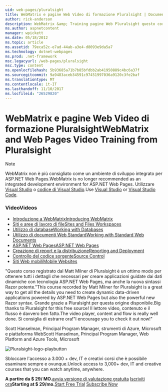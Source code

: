 ```yaml
---
uid: web-pages/pluralsight
title: WebMatrix e pagine Web Video di formazione Pluralsight | Documenti Microsoft
author: rick-anderson
description: WebMatrix &amp; Training pagine Web Pluralsight questo corso approfondito visualizzerà è attivo e in esecuzione con ASP.NET Web Pages e WebMatrix. Vengono illustrate everythi...
ms.author: aspnetcontent
manager: wpickett
ms.date: 05/18/2012
ms.topic: article
ms.assetid: 79eca52c-e7ad-44ab-a3e4-d8093e9da5a7
ms.technology: dotnet-webpages
ms.prod: .net-framework
msc.legacyurl: /web-pages/pluralsight
msc.type: content
ms.openlocfilehash: 5b93685a71b7b85bfdbb2ab41950889c4bc6a37f
ms.sourcegitcommit: 9a9483aceb34591c97451997036a9120c3fe2baf
ms.translationtype: MT
ms.contentlocale: it-IT
ms.lasthandoff: 11/10/2017
ms.locfileid: "26529820"
---
```

<a name="webmatrix-and-web-pages-video-training-from-pluralsight"></a><span data-ttu-id="6bfa6-104">WebMatrix e pagine Web Video di formazione Pluralsight</span><span class="sxs-lookup"><span data-stu-id="6bfa6-104">WebMatrix and Web Pages Video Training from Pluralsight</span></span>
====================

> [!NOTE] 
> <span data-ttu-id="6bfa6-105">WebMatrix non è più consigliato come un ambiente di sviluppo integrato per ASP.NET Web Pages.</span><span class="sxs-lookup"><span data-stu-id="6bfa6-105">WebMatrix is no longer recommended as an integrated development environment for ASP.NET Web Pages.</span></span> <span data-ttu-id="6bfa6-106">Utilizzare [Visual Studio](xref:aspnet/web-pages/overview/getting-started/program-asp-net-web-pages-in-visual-studio) o [codice di Visual Studio](https://code.visualstudio.com/).</span><span class="sxs-lookup"><span data-stu-id="6bfa6-106">Use [Visual Studio](xref:aspnet/web-pages/overview/getting-started/program-asp-net-web-pages-in-visual-studio) or [Visual Studio Code](https://code.visualstudio.com/).</span></span>

### <a name="videos"></a><span data-ttu-id="6bfa6-107">Video</span><span class="sxs-lookup"><span data-stu-id="6bfa6-107">Videos</span></span>

- [<span data-ttu-id="6bfa6-108">Introduzione a WebMatrix</span><span class="sxs-lookup"><span data-stu-id="6bfa6-108">Introducing WebMatrix</span></span>](https://pluralsight.com/training/Player?author=matt-milner&name=webmatrix-introduction-m1&mode=live&clip=0&course=webmatrix-introduction)
- [<span data-ttu-id="6bfa6-109">Siti e aree di lavoro di file</span><span class="sxs-lookup"><span data-stu-id="6bfa6-109">Sites and Files Workspaces</span></span>](https://pluralsight.com/training/Player?author=matt-milner&name=webmatrix-introduction-m2&mode=live&clip=0&course=webmatrix-introduction)
- [<span data-ttu-id="6bfa6-110">Utilizzo di database</span><span class="sxs-lookup"><span data-stu-id="6bfa6-110">Working with Databases</span></span>](https://pluralsight.com/training/Player?author=matt-milner&name=webmatrix-introduction-m3&mode=live&clip=0&course=webmatrix-introduction)
- [<span data-ttu-id="6bfa6-111">Utilizzo di documenti Web Standard</span><span class="sxs-lookup"><span data-stu-id="6bfa6-111">Working with Standard Web Documents</span></span>](https://pluralsight.com/training/Player?author=matt-milner&name=webmatrix-introduction-m4&mode=live&clip=0&course=webmatrix-introduction)
- [<span data-ttu-id="6bfa6-112">ASP.NET Web Pages</span><span class="sxs-lookup"><span data-stu-id="6bfa6-112">ASP.NET Web Pages</span></span>](https://pluralsight.com/training/Player?author=matt-milner&name=webmatrix-introduction-m5&mode=live&clip=0&course=webmatrix-introduction)
- [<span data-ttu-id="6bfa6-113">Creazione di report e la distribuzione</span><span class="sxs-lookup"><span data-stu-id="6bfa6-113">Reporting and Deployment</span></span>](https://pluralsight.com/training/Player?author=matt-milner&name=webmatrix-introduction-m8&mode=live&clip=0&course=webmatrix-introduction)
- [<span data-ttu-id="6bfa6-114">Controllo del codice sorgente</span><span class="sxs-lookup"><span data-stu-id="6bfa6-114">Source Control</span></span>](https://pluralsight.com/training/Player?author=matt-milner&name=webmatrix-introduction-m9&mode=live&clip=0&course=webmatrix-introduction)
- [<span data-ttu-id="6bfa6-115">Siti Web mobili</span><span class="sxs-lookup"><span data-stu-id="6bfa6-115">Mobile Websites</span></span>](https://pluralsight.com/training/Player?author=matt-milner&name=webmatrix-introduction-m10&mode=live&clip=0&course=webmatrix-introduction)


<span data-ttu-id="6bfa6-116">"Questo corso registrato dal Matt Milner di Pluralsight è un ottimo modo per ottenere tutti i dettagli che necessari per creare applicazioni guidate dai dati dinamiche con tecnologia ASP.NET Web Pages, ma anche la nuova sintassi Razor potente.</span><span class="sxs-lookup"><span data-stu-id="6bfa6-116">"This course recorded by Matt Milner for Pluralsight is a great way to get all the details you need to create dynamic data-driven applications powered by ASP.NET Web Pages but also the powerful new Razor syntax.</span></span> <span data-ttu-id="6bfa6-117">Grande grazie a Pluralsight per questa origine disponibile.</span><span class="sxs-lookup"><span data-stu-id="6bfa6-117">Big thanks to Pluralsight for this free source!</span></span> <span data-ttu-id="6bfa6-118">Il lettore video, contenuto e il flusso è davvero ben fatto.</span><span class="sxs-lookup"><span data-stu-id="6bfa6-118">The video player, content and flow is really well done.</span></span> <span data-ttu-id="6bfa6-119">Si consiglia di estrarre ora!"</span><span class="sxs-lookup"><span data-stu-id="6bfa6-119">I encourage you to check it out now!"</span></span>

<span data-ttu-id="6bfa6-120">Scott Hanselman, Principal Program Manager, strumenti di Azure, Microsoft e piattaforma Web</span><span class="sxs-lookup"><span data-stu-id="6bfa6-120">Scott Hanselman, Principal Program Manager, Web Platform and Azure Tools, Microsoft</span></span>


![Pluralsight-logo-playbutton](pluralsight/_static/image1.png)

<span data-ttu-id="6bfa6-122">Sbloccare l'accesso a 3.000 + dev, IT e creativi corsi che è possibile esaminare sempre e ovunque.</span><span class="sxs-lookup"><span data-stu-id="6bfa6-122">Unlock access to 3,000+ dev, IT and creative courses that you can watch anytime, anywhere.</span></span>

<span data-ttu-id="6bfa6-123">**A partire da $ 29/ MO.**[avvia versione di valutazione gratuita](https://pluralsight.com/microsoft/olt/subscribe/SubscriptionRedirector.aspx?freetrial=true&amp;utm_source=microsoft&amp;utm_medium=sponsored-page&amp;utm_content=webmatrix&amp;utm_campaign=microsoft-sponsored-course) [Iscriviti ora](https://pluralsight.com/microsoft/OLT/subscriptions.aspx?utm_source=microsoft&amp;utm_medium=sponsored-page&amp;utm_content=webmatrix&amp;utm_campaign=microsoft-sponsored-course)</span><span class="sxs-lookup"><span data-stu-id="6bfa6-123">**Starting at $ 29/mo.**[Start Free Trial](https://pluralsight.com/microsoft/olt/subscribe/SubscriptionRedirector.aspx?freetrial=true&amp;utm_source=microsoft&amp;utm_medium=sponsored-page&amp;utm_content=webmatrix&amp;utm_campaign=microsoft-sponsored-course) [Subscribe Now](https://pluralsight.com/microsoft/OLT/subscriptions.aspx?utm_source=microsoft&amp;utm_medium=sponsored-page&amp;utm_content=webmatrix&amp;utm_campaign=microsoft-sponsored-course)</span></span>
